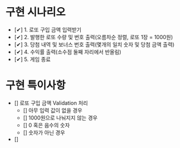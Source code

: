 # 구현 시나리오

- [✔] 1. 로또 구입 금액 입력받기
- [✔] 2. 발행한 로또 수량 및 번호 출력(오름차순 정렬, 로또 1장 = 1000원)
- [✔] 3. 당첨 내역 및 보너스 번호 출력(몇개의 일치 숫자 및 당첨 금액 출력)
- [✔] 4. 수익률 출력(소수점 둘째 자리에서 반올림)
- [✔] 5. 게임 종료

# 구현 특이사항

- [] 로또 구입 금액 Validation 처리
  - [] 아무 입력 값이 없을 경우
  - [] 1000원으로 나눠지지 않는 경우
  - [] 0 혹은 음수의 숫자
  - [] 숫자가 아닌 경우
- []
